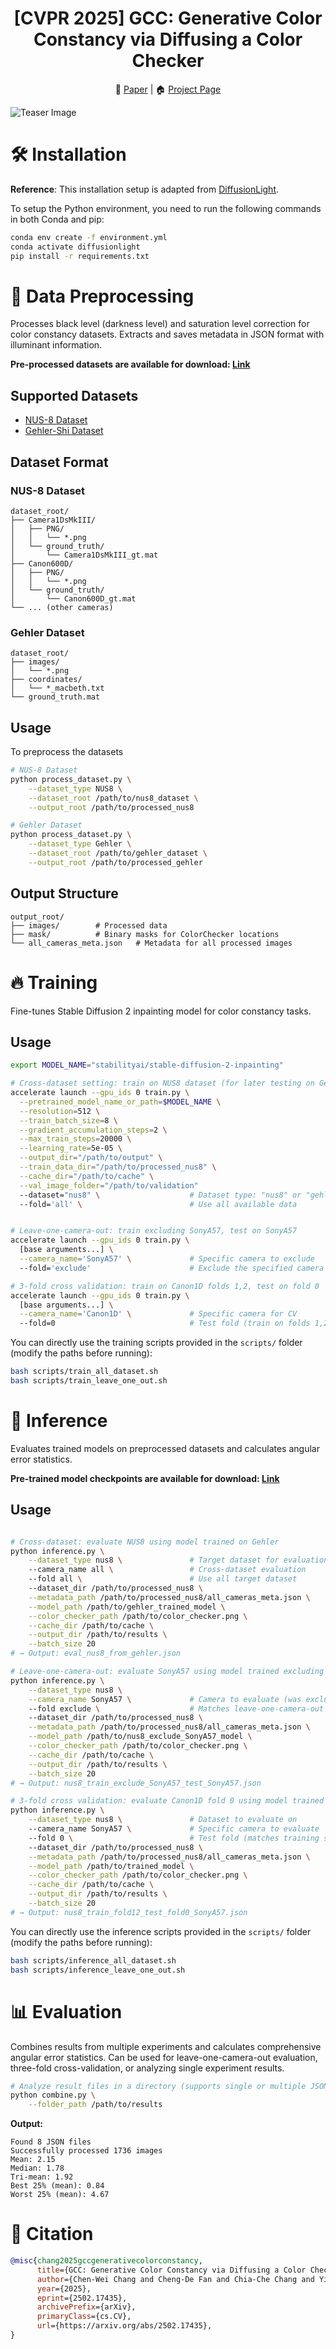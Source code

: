 <div align="center">

# [CVPR 2025] GCC: Generative Color Constancy via Diffusing a Color Checker

</div>

<div align="center">

🚀 [Paper](https://arxiv.org/abs/2502.17435) | 
🏠  [Project Page](https://chenwei891213.github.io/GCC/) 

</div>

![Teaser Image](assets/teaser.png)

# 🛠️ Installation

**Reference**: This installation setup is adapted from [DiffusionLight](https://github.com/DiffusionLight/DiffusionLight).

To setup the Python environment, you need to run the following commands in both Conda and pip:

```bash
conda env create -f environment.yml
conda activate diffusionlight
pip install -r requirements.txt
```

# 🔧 Data Preprocessing

Processes black level (darkness level) and saturation level correction for color constancy datasets. Extracts and saves metadata in JSON format with illuminant information.

**Pre-processed datasets are available for download: [Link](https://example.com/preprocessed_datasets.zip)**

## Supported Datasets

- [NUS-8 Dataset](http://cvil.eecs.yorku.ca/projects/public_html/illuminant/illuminant.html)
- [Gehler-Shi Dataset](https://www2.cs.sfu.ca/~colour/data/shi_gehler/)

## Dataset Format

### NUS-8 Dataset
```
dataset_root/
├── Camera1DsMkIII/
│   ├── PNG/
│   │   └── *.png
│   └── ground_truth/
│       └── Camera1DsMkIII_gt.mat
├── Canon600D/
│   ├── PNG/
│   │   └── *.png
│   └── ground_truth/
│       └── Canon600D_gt.mat
└── ... (other cameras)
```

### Gehler Dataset
```
dataset_root/
├── images/
│   └── *.png
├── coordinates/
│   └── *_macbeth.txt
└── ground_truth.mat
```

## Usage

To preprocess the datasets

```bash
# NUS-8 Dataset
python process_dataset.py \
    --dataset_type NUS8 \
    --dataset_root /path/to/nus8_dataset \
    --output_root /path/to/processed_nus8

# Gehler Dataset  
python process_dataset.py \
    --dataset_type Gehler \
    --dataset_root /path/to/gehler_dataset \
    --output_root /path/to/processed_gehler
```

## Output Structure

```
output_root/
├── images/        # Processed data
├── mask/          # Binary masks for ColorChecker locations
└── all_cameras_meta.json   # Metadata for all processed images
```
# 🔥 Training

Fine-tunes Stable Diffusion 2 inpainting model for color constancy tasks.

## Usage

```bash
export MODEL_NAME="stabilityai/stable-diffusion-2-inpainting"

# Cross-dataset setting: train on NUS8 dataset (for later testing on Gehler)
accelerate launch --gpu_ids 0 train.py \
  --pretrained_model_name_or_path=$MODEL_NAME \
  --resolution=512 \
  --train_batch_size=8 \
  --gradient_accumulation_steps=2 \
  --max_train_steps=20000 \
  --learning_rate=5e-05 \
  --output_dir="/path/to/output" \
  --train_data_dir="/path/to/processed_nus8" \
  --cache_dir="/path/to/cache" \
  --val_image_folder="/path/to/validation"
  --dataset="nus8" \                    # Dataset type: "nus8" or "gehler"
  --fold='all' \                        # Use all available data


# Leave-one-camera-out: train excluding SonyA57, test on SonyA57
accelerate launch --gpu_ids 0 train.py \
  [base arguments...] \
  --camera_name='SonyA57' \             # Specific camera to exclude
  --fold='exclude'                      # Exclude the specified camera

# 3-fold cross validation: train on Canon1D folds 1,2, test on fold 0
accelerate launch --gpu_ids 0 train.py \
  [base arguments...] \
  --camera_name='Canon1D' \             # Specific camera for CV
  --fold=0                              # Test fold (train on folds 1,2)
```
You can directly use the training scripts provided in the `scripts/` folder (modify the paths before running):

```bash
bash scripts/train_all_dataset.sh
bash scripts/train_leave_one_out.sh
```

# 🎯 Inference

Evaluates trained models on preprocessed datasets and calculates angular error statistics.

**Pre-trained model checkpoints are available for download: [Link](https://example.com/pretrained_models.zip)**

## Usage

```bash

# Cross-dataset: evaluate NUS8 using model trained on Gehler
python inference.py \
    --dataset_type nus8 \               # Target dataset for evaluation
    --camera_name all \                 # Cross-dataset evaluation
    --fold all \                        # Use all target dataset
    --dataset_dir /path/to/processed_nus8 \
    --metadata_path /path/to/processed_nus8/all_cameras_meta.json \
    --model_path /path/to/gehler_trained_model \
    --color_checker_path /path/to/color_checker.png \
    --cache_dir /path/to/cache \
    --output_dir /path/to/results \
    --batch_size 20
# → Output: eval_nus8_from_gehler.json

# Leave-one-camera-out: evaluate SonyA57 using model trained excluding SonyA57
python inference.py \
    --dataset_type nus8 \
    --camera_name SonyA57 \             # Camera to evaluate (was excluded in training)
    --fold exclude \                    # Matches leave-one-camera-out training
    --dataset_dir /path/to/processed_nus8 \
    --metadata_path /path/to/processed_nus8/all_cameras_meta.json \
    --model_path /path/to/nus8_exclude_SonyA57_model \
    --color_checker_path /path/to/color_checker.png \
    --cache_dir /path/to/cache \
    --output_dir /path/to/results \
    --batch_size 20
# → Output: nus8_train_exclude_SonyA57_test_SonyA57.json

# 3-fold cross validation: evaluate Canon1D fold 0 using model trained on folds 1,2
python inference.py \
    --dataset_type nus8 \               # Dataset to evaluate on
    --camera_name SonyA57 \             # Specific camera to evaluate
    --fold 0 \                          # Test fold (matches training setup)
    --dataset_dir /path/to/processed_nus8 \
    --metadata_path /path/to/processed_nus8/all_cameras_meta.json \
    --model_path /path/to/trained_model \
    --color_checker_path /path/to/color_checker.png \
    --cache_dir /path/to/cache \
    --output_dir /path/to/results \
    --batch_size 20
# → Output: nus8_train_fold12_test_fold0_SonyA57.json
```
You can directly use the inference scripts provided in the `scripts/` folder (modify the paths before running):

```bash
bash scripts/inference_all_dataset.sh
bash scripts/inference_leave_one_out.sh
```

# 📊 Evaluation

Combines results from multiple experiments and calculates comprehensive angular error statistics. Can be used for leave-one-camera-out evaluation, three-fold cross-validation, or analyzing single experiment results.

```bash
# Analyze result files in a directory (supports single or multiple JSON files)
python combine.py \
    --folder_path /path/to/results
```

**Output:**
```
Found 8 JSON files
Successfully processed 1736 images
Mean: 2.15
Median: 1.78
Tri-mean: 1.92
Best 25% (mean): 0.84
Worst 25% (mean): 4.67
```

# 📝 Citation

```bibtex
@misc{chang2025gccgenerativecolorconstancy,
      title={GCC: Generative Color Constancy via Diffusing a Color Checker}, 
      author={Chen-Wei Chang and Cheng-De Fan and Chia-Che Chang and Yi-Chen Lo and Yu-Chee Tseng and Jiun-Long Huang and Yu-Lun Liu},
      year={2025},
      eprint={2502.17435},
      archivePrefix={arXiv},
      primaryClass={cs.CV},
      url={https://arxiv.org/abs/2502.17435}, 
}
```